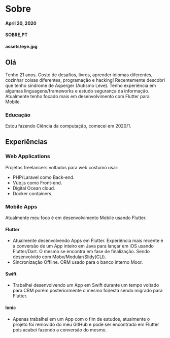 # Sobre
#### April 20, 2020
#### SOBRE,PT
#### assets/eye.jpg

## Olá

Tenho 21 anos. Gosto de desafios, livros, aprender idiomas diferentes, cozinhar coisas diferentes, programação e hacking! Recentemente descobri que tenho síndrome de Asperger (Autismo Leve). Tenho experiência em algumas linguagens/frameworks e estudo segurança da informação. Atualmente tenho focado mais em desenvolvimento com Flutter para Mobile.

### Educação
Estou fazendo Ciência da computação, comecei em 2020/1.

## Experiências

### Web Applications

Projetos freelancers voltados para web costumo usar:
- PHP/Laravel como Back-end.
- Vue.js como Front-end.
- Digital Ocean cloud.
- Docker containers.

### Mobile Apps

Atualmente meu foco é em desenvolvimento Mobile usando Flutter.

#### Flutter
- Atualmente desenvolvendo Apps em Flutter. Experiência mais recente é a conversão de um App inteiro em Java para lançar em iOS usando Flutter/Dart. O mesmo se encontra em fase de finalização. Sendo desenvolvido com Mobx/Modular/Slidy(CLI).
- Sincronização Offline. ORM usado para o banco interno Moor.
#### Swift
- Trabalhei desenvolvendo um App em Swift durante um tempo voltado para CRM porém posteriormente o mesmo foi/está sendo migrado para Flutter.
#### Ionic
- Apenas trabalhei em um App com o fim de estudos, atualmente o projeto foi removido do meu GitHub e pode ser encontrado em Flutter pois acabei fazendo a conversão do mesmo.
